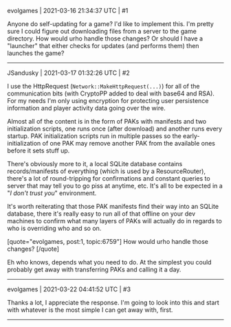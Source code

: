 evolgames | 2021-03-16 21:34:37 UTC | #1

Anyone do self-updating for a game? I'd like to implement this. I'm pretty sure I could figure out downloading files from a server to the game directory. How would urho handle those changes? Or should I have a "launcher" that either checks for updates (and performs them) then launches the game?

-------------------------

JSandusky | 2021-03-17 01:32:26 UTC | #2

I use the HttpRequest (`Network::MakeHttpRequest(...)`) for all of the communication bits (with CryptoPP added to deal with base64 and RSA). For my needs I'm only using encryption for protecting user persistence information and player activity data going over the wire.

Almost all of the content is in the form of PAKs with manifests and two initialization scripts, one runs once (after download) and another runs every startup. PAK initialization scripts run in multiple passes so the early-initialization of one PAK may remove another PAK from the available ones before it sets stuff up.

There's obviously more to it, a local SQLite database contains records/manifests of everything (which is used by a ResourceRouter), there's a lot of round-tripping for confirmations and constant queries to server that may tell you to go piss at anytime, etc. It's all to be expected in a "*I don't trust you*" environment.

It's worth reiterating that those PAK manifests find their way into an SQLite database, there it's really easy to run all of that offline on your dev machines to confirm what many layers of PAKs will actually do in regards to who is overriding who and so on.

[quote="evolgames, post:1, topic:6759"]
How would urho handle those changes?
[/quote]

Eh who knows, depends what you need to do. At the simplest you could probably get away with transferring PAKs and calling it a day.

-------------------------

evolgames | 2021-03-22 04:41:52 UTC | #3

Thanks a lot, I appreciate the response. I'm going to look into this and start with whatever is the most simple I can get away with, first.

-------------------------

